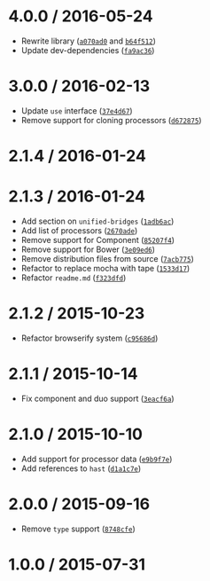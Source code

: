 <!--remark setext-->

<!--lint disable no-multiple-toplevel-headings-->

4.0.0 / 2016-05-24
==================

*   Rewrite library ([`a070ad0`](https://github.com/wooorm/unified/commit/a070ad0) and [`b64f512`](https://github.com/wooorm/unified/commit/b64f512))
*   Update dev-dependencies ([`fa9ac36`](https://github.com/wooorm/unified/commit/fa9ac36))

3.0.0 / 2016-02-13
==================

*   Update `use` interface ([`37e4d67`](https://github.com/wooorm/unified/commit/37e4d67))
*   Remove support for cloning processors ([`d672875`](https://github.com/wooorm/unified/commit/d672875))

2.1.4 / 2016-01-24
==================

2.1.3 / 2016-01-24
==================

*   Add section on `unified-bridges` ([`1adb6ac`](https://github.com/wooorm/unified/commit/1adb6ac))
*   Add list of processors ([`2670ade`](https://github.com/wooorm/unified/commit/2670ade))
*   Remove support for Component ([`85207f4`](https://github.com/wooorm/unified/commit/85207f4))
*   Remove support for Bower ([`3e09ed6`](https://github.com/wooorm/unified/commit/3e09ed6))
*   Remove distribution files from source ([`7acb775`](https://github.com/wooorm/unified/commit/7acb775))
*   Refactor to replace mocha with tape ([`1533d17`](https://github.com/wooorm/unified/commit/1533d17))
*   Refactor `readme.md` ([`f323dfd`](https://github.com/wooorm/unified/commit/f323dfd))

2.1.2 / 2015-10-23
==================

*   Refactor browserify system ([`c95686d`](https://github.com/wooorm/unified/commit/c95686d))

2.1.1 / 2015-10-14
==================

*   Fix component and duo support ([`3eacf6a`](https://github.com/wooorm/unified/commit/3eacf6a))

2.1.0 / 2015-10-10
==================

*   Add support for processor data ([`e9b9f7e`](https://github.com/wooorm/unified/commit/e9b9f7e))
*   Add references to `hast` ([`d1a1c7e`](https://github.com/wooorm/unified/commit/d1a1c7e))

2.0.0 / 2015-09-16
==================

*   Remove `type` support ([`8748cfe`](https://github.com/wooorm/unified/commit/8748cfe))

1.0.0 / 2015-07-31
==================
